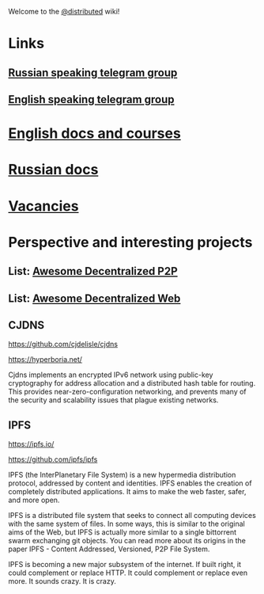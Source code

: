 Welcome to the [@distributed](https://t.me/distributed) wiki!



# Links

## [Russian speaking telegram group](https://t.me/distributed)
## [English speaking telegram group](https://t.me/joinchat/AAAAAD_Rz-YN11ddwxOkDQ)

# [English docs and courses](Docs)

# [Russian docs](Russian_docs)

# [Vacancies](Vacancies)

# Perspective and interesting projects

## List: [Awesome Decentralized P2P](https://github.com/steve-vincent/awesome-decentralized)
## List: [Awesome Decentralized Web](https://github.com/gdamdam/awesome-decentralized-web)

## CJDNS

https://github.com/cjdelisle/cjdns

https://hyperboria.net/

Cjdns implements an encrypted IPv6 network using public-key cryptography for address allocation and a distributed hash table for routing. This provides near-zero-configuration networking, and prevents many of the security and scalability issues that plague existing networks.

## IPFS

https://ipfs.io/

https://github.com/ipfs/ipfs

IPFS (the InterPlanetary File System) is a new hypermedia distribution protocol, addressed by content and identities. IPFS enables the creation of completely distributed applications. It aims to make the web faster, safer, and more open.

IPFS is a distributed file system that seeks to connect all computing devices with the same system of files. In some ways, this is similar to the original aims of the Web, but IPFS is actually more similar to a single bittorrent swarm exchanging git objects. You can read more about its origins in the paper IPFS - Content Addressed, Versioned, P2P File System.

IPFS is becoming a new major subsystem of the internet. If built right, it could complement or replace HTTP. It could complement or replace even more. It sounds crazy. It is crazy.
